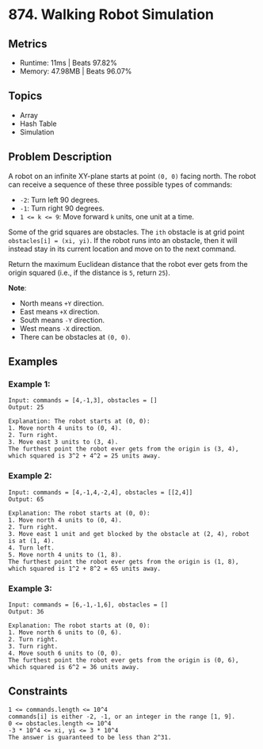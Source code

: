 # 874. Walking Robot Simulation

## Metrics
- Runtime:   11ms | Beats 97.82%
- Memory: 47.98MB | Beats 96.07%

## Topics
- Array
- Hash Table
- Simulation

## Problem Description
A robot on an infinite XY-plane starts at point `(0, 0)` facing north. The robot can receive a sequence of these three possible types of commands:

- `-2`: Turn left 90 degrees.
- `-1`: Turn right 90 degrees.
- `1 <= k <= 9`: Move forward `k` units, one unit at a time.

Some of the grid squares are obstacles. The `ith` obstacle is at grid point `obstacles[i] = (xi, yi)`. If the robot runs into an obstacle, then it will instead stay in its current location and move on to the next command.

Return the maximum Euclidean distance that the robot ever gets from the origin squared (i.e., if the distance is `5`, return `25`).

**Note**:
- North means `+Y` direction.
- East means `+X` direction.
- South means `-Y` direction.
- West means `-X` direction.
- There can be obstacles at `(0, 0)`.

## Examples

### Example 1:
```
Input: commands = [4,-1,3], obstacles = []
Output: 25

Explanation: The robot starts at (0, 0):
1. Move north 4 units to (0, 4).
2. Turn right.
3. Move east 3 units to (3, 4).
The furthest point the robot ever gets from the origin is (3, 4), which squared is 3^2 + 4^2 = 25 units away.
```

### Example 2:
```
Input: commands = [4,-1,4,-2,4], obstacles = [[2,4]]
Output: 65

Explanation: The robot starts at (0, 0):
1. Move north 4 units to (0, 4).
2. Turn right.
3. Move east 1 unit and get blocked by the obstacle at (2, 4), robot is at (1, 4).
4. Turn left.
5. Move north 4 units to (1, 8).
The furthest point the robot ever gets from the origin is (1, 8), which squared is 1^2 + 8^2 = 65 units away.
```

### Example 3:
```
Input: commands = [6,-1,-1,6], obstacles = []
Output: 36

Explanation: The robot starts at (0, 0):
1. Move north 6 units to (0, 6).
2. Turn right.
3. Turn right.
4. Move south 6 units to (0, 0).
The furthest point the robot ever gets from the origin is (0, 6), which squared is 6^2 = 36 units away.
```

## Constraints
```
1 <= commands.length <= 10^4
commands[i] is either -2, -1, or an integer in the range [1, 9].
0 <= obstacles.length <= 10^4
-3 * 10^4 <= xi, yi <= 3 * 10^4
The answer is guaranteed to be less than 2^31.
```
